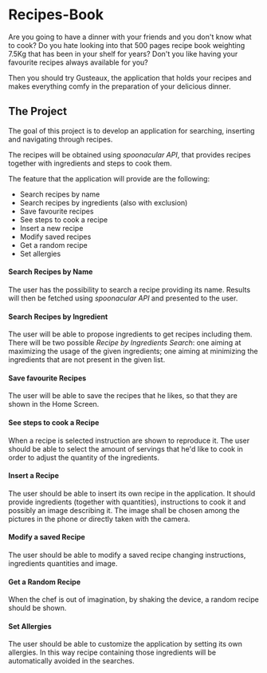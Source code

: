 # Recipes-Book

Are you going to have a dinner with your friends and you don't know what to cook? Do you hate looking into that 500 pages recipe book weighting 7.5Kg that has been in your shelf for years? Don't you like having your favourite recipes always available for you?

Then you should try Gusteaux, the application that holds your recipes and makes everything comfy in the preparation of your delicious dinner. 

## The Project

The goal of this project is to develop an application for searching, inserting and navigating through recipes.

The recipes will be obtained using *spoonacular API*, that provides recipes together with ingredients and steps to cook them.

The feature that the application will provide are the following:

- Search recipes by name
- Search recipes by ingredients (also with exclusion)
- Save favourite recipes
- See steps to cook a recipe
- Insert a new recipe
- Modify saved recipes
- Get a random recipe
- Set allergies

#### Search Recipes by Name

The user has the possibility to search a recipe providing its name. Results will then be fetched using *spoonacular API* and presented to the user. 

#### Search Recipes by Ingredient

The user will be able to propose ingredients to get recipes including them. There will be two possible *Recipe by Ingredients Search*: one aiming at maximizing the usage of the given ingredients; one aiming at minimizing the ingredients that are not present in the given list.

#### Save favourite Recipes

The user will be able to save the recipes that he likes, so that they are shown in the Home Screen. 

#### See steps to cook a Recipe

When a recipe is selected instruction are shown to reproduce it. The user should be able to select the amount of servings that he'd like to cook in order to adjust the quantity of the ingredients.

#### Insert a Recipe

The user should be able to insert its own recipe in the application. It should provide ingredients (together with quantities), instructions to cook it and possibly an image describing it. The image shall be chosen among the pictures in the phone or directly taken with the camera.

#### Modify a saved Recipe

The user should be able to modify a saved recipe changing instructions, ingredients quantities and image.

#### Get a Random Recipe

When the chef is out of imagination, by shaking the device, a random recipe should be shown.

#### Set Allergies

The user should be able to customize the application by setting its own allergies. In this way recipe containing those ingredients will be automatically avoided in the searches.
